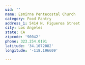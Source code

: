 ```yaml
---
uid: ''
name: Esmirna Pentecostal Church
category: Food Pantry
address_1: 5414 N. Figueroa Street
city: Los Angeles
state: CA
zipcode: '90042'
phone: 323.254.0191
latitude: '34.1072082'
longitude: '-118.196609'

---
```

